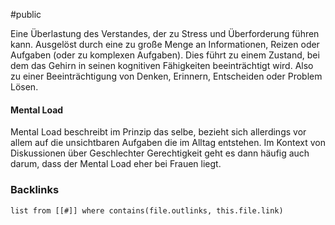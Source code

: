 #public

Eine Überlastung des Verstandes, der zu Stress und Überforderung führen kann. Ausgelöst durch eine zu große Menge an Informationen, Reizen oder Aufgaben (oder zu komplexen Aufgaben). 
Dies führt zu einem Zustand, bei dem das Gehirn in seinen kognitiven Fähigkeiten beeinträchtigt wird. Also zu einer Beeinträchtigung von Denken, Erinnern, Entscheiden oder Problem Lösen. 

#### Mental Load
Mental Load beschreibt im Prinzip das selbe, bezieht sich allerdings vor allem auf die unsichtbaren Aufgaben die im Alltag entstehen. Im Kontext von Diskussionen über Geschlechter Gerechtigkeit geht es dann häufig auch darum, dass der Mental Load eher bei Frauen liegt. 


### Backlinks
```dataview 
list from [[#]] where contains(file.outlinks, this.file.link)
```

